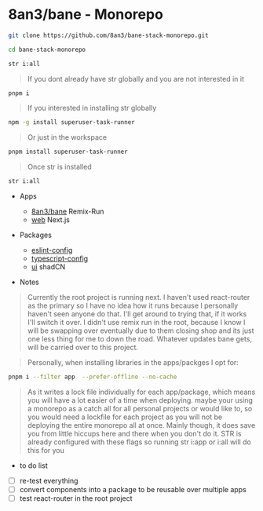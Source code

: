 # 8an3/bane - Monorepo


```sh
git clone https://github.com/8an3/bane-stack-monorepo.git
```
```sh
cd bane-stack-monorepo
```
```sh
str i:all
```
>If you dont already have str globally and you are not interested in it

```sh
pnpm i
```
>If you interested in installing str globally
```sh
npm -g install superuser-task-runner
```
>Or just in the workspace
```sh
pnpm install superuser-task-runner
```
>Once str is installed 
```sh
str i:all
```

- Apps
  - [8an3/bane](https://github.com/8an3/bane-stack-monorepo/blob/master/apps/app/README.md) Remix-Run 
  - [web](https://github.com/8an3/bane-stack-monorepo/blob/master/apps/web/README.md) Next.js

- Packages
  - [eslint-config](https://github.com/8an3/bane-stack-monorepo/blob/master/packages/eslint-config/README.md)
  - [typescript-config](https://github.com/8an3/bane-stack-monorepo/blob/master/packages/typescript-config/README.md)
  - [ui](https://github.com/8an3/bane-stack-monorepo/blob/master/packages/ui/README.md) shadCN 

- Notes
  
>Currently the root project is running next. I haven't used react-router as the primary so I have no idea how it runs because I personally haven't seen anyone do that. I'll get around to trying that, if it works I'll switch it over. I didn't use remix run in the root, because I know I will be swapping over eventually due to them closing shop and its just one less thing for me to down the road. Whatever updates bane gets, will be carried over to this project.
  
>Personally, when installing libraries in the apps/packges I opt for:

```sh
pnpm i --filter app  --prefer-offline --no-cache
```

>As it writes a lock file individually for each app/package, which means you will have a lot easier of a time when deploying. maybe your using a monorepo as a catch all for all personal projects or would like to, so you would need a lockfile for each project as you will not be deploying the entire monorepo all at once. Mainly though, it does save you from little hiccups here and there when you don't do it. STR is already configured with these flags so running str i:app or i:all will do this for you 

- to do list
- [ ] re-test everything
- [ ] convert components into a package to be reusable over multiple apps
- [ ] test react-router in the root project